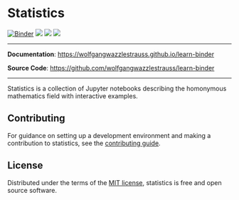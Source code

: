 # Statistics

[![Binder](https://mybinder.org/badge_logo.svg)](https://mybinder.org/v2/gh/wolfgangwazzlestrauss/learn-binder/master?urlpath=nteract%2Ftree%2Fnotebooks%2Findex.md)
![](https://img.shields.io/badge/code%20style-black-000000.svg)
![](https://img.shields.io/github/repo-size/wolfgangwazzlestrauss/learn-binder)
![](https://img.shields.io/github/license/wolfgangwazzlestrauss/learn-binder)

---

**Documentation**: https://wolfgangwazzlestrauss.github.io/learn-binder

**Source Code**: https://github.com/wolfgangwazzlestrauss/learn-binder

---

Statistics is a collection of Jupyter notebooks describing the homonymous
mathematics field with interactive examples.

## Contributing

For guidance on setting up a development environment and making a contribution
to statistics, see the [contributing guide](CONTRIBUTING.md).

## License

Distributed under the terms of the [MIT license](LICENSE.md), statistics is
free and open source software.
